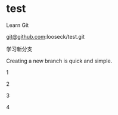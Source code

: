 # test
Learn Git

git@github.com:looseck/test.git

学习新分支

Creating a new branch is quick and simple.

1

2

3

4